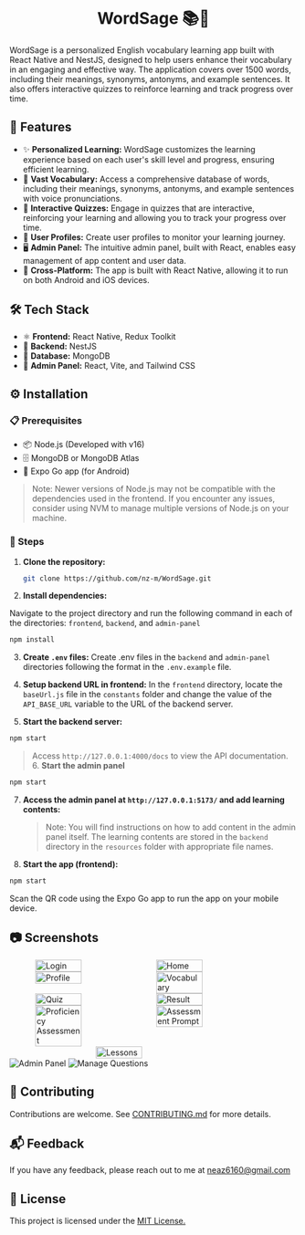<div style="text-align: center;">
  <h1>WordSage 📚📱</h1>
</div>

WordSage is a personalized English vocabulary learning app built with React Native and NestJS, designed to help users enhance their vocabulary in an engaging and effective way. The application covers over 1500 words, including their meanings, synonyms, antonyms, and example sentences. It also offers interactive quizzes to reinforce learning and track progress over time.

## 🚀 Features

- ✨ **Personalized Learning:** WordSage customizes the learning experience based on each user's skill level and progress, ensuring efficient learning.
- 📘 **Vast Vocabulary:** Access a comprehensive database of words, including their meanings, synonyms, antonyms, and example sentences with voice pronunciations.
- 🧠 **Interactive Quizzes:** Engage in quizzes that are interactive, reinforcing your learning and allowing you to track your progress over time.
- 👤 **User Profiles:** Create user profiles to monitor your learning journey.
- 🖥️ **Admin Panel:** The intuitive admin panel, built with React, enables easy management of app content and user data.
- 📱 **Cross-Platform:** The app is built with React Native, allowing it to run on both Android and iOS devices.

## 🛠️ Tech Stack

- ⚛️ **Frontend:** React Native, Redux Toolkit
- 🧱 **Backend:** NestJS
- 💾 **Database:** MongoDB
- 🎨 **Admin Panel:** React, Vite, and Tailwind CSS

## ⚙️ Installation

### 📋 Prerequisites

- 📦 Node.js (Developed with v16)
- 🗄️ MongoDB or MongoDB Atlas
- 📱 Expo Go app (for Android)

> Note: Newer versions of Node.js may not be compatible with the dependencies used in the frontend. If you encounter any issues, consider using NVM to manage multiple versions of Node.js on your machine.

### 📝 Steps

1. **Clone the repository:**

   ```bash
   git clone https://github.com/nz-m/WordSage.git

   ```

2. **Install dependencies:**

Navigate to the project directory and run the following command in each of the directories: `frontend`, `backend`, and `admin-panel`

```bash
npm install
```

3. **Create `.env` files:**
   Create .env files in the `backend` and `admin-panel` directories following the format in the `.env.example` file.
4. **Setup backend URL in frontend:**
   In the `frontend` directory, locate the `baseUrl.js` file in the `constants` folder and change the value of the `API_BASE_URL` variable to the URL of the backend server.

5. **Start the backend server:**

```bash
npm start
```

> Access `http://127.0.0.1:4000/docs` to view the API documentation. 6. **Start the admin panel**

```bash
npm start
```

7. **Access the admin panel at `http://127.0.0.1:5173/` and add learning contents:**

   > Note: You will find instructions on how to add content in the admin panel itself. The learning
   > contents are stored in the `backend` directory in the `resources` folder with appropriate file names.

8. **Start the app (frontend):**

```bash
npm start
```

Scan the QR code using the Expo Go app to run the app on your mobile device.

## 📷 Screenshots

<div style="display: flex; flex-direction: row; gap: 10px; justify-content: center;">
  <img src="screenshots/login.jpg" alt="Login" style="width: 40%; margin: 0;">
  <img src="screenshots/home.jpg" alt="Home" style="width: 40%; margin: 0;">
</div>

<div style="display: flex; flex-direction: row; gap: 10px; justify-content: center;">
  <img src="screenshots/profile.jpg" alt="Profile" style="width: 40%; margin: 0;">
  <img src="screenshots/vocabulary.jpg" alt="Vocabulary" style="width: 40%; margin: 0;">
</div>

<div style="display: flex; flex-direction: row; gap: 10px; justify-content: center;">
  <img src="screenshots/quiz.jpg" alt="Quiz" style="width: 40%; margin: 0;">
  <img src="screenshots/result.jpg" alt="Result" style="width: 40%; margin: 0;">
</div>

<div style="display: flex; flex-direction: row; gap: 10px; justify-content: center;">
  <img src="screenshots/proficiency-assessment.jpg" alt="Proficiency Assessment" style="width: 40%; margin: 0;">
  <img src="screenshots/assessment-prompt.jpg" alt="Assessment Prompt" style="width: 40%; margin: 0;">
</div>

<div style="display: flex; flex-direction: row; gap: 10px; justify-content: center;">
  <img src="screenshots/lessons.jpg" alt="Lessons" style="width: 40%; margin: 0;">
</div>

  <img src="screenshots/Admin-panel.png" alt="Admin Panel">
  <img src="screenshots/Manage-questions.png" alt="Manage Questions">

## 🤝 Contributing

Contributions are welcome. See [CONTRIBUTING.md](https://github.com/nz-m/WordSage/blob/main/CONTRIBUTING.md) for more details.


## 📬 Feedback

If you have any feedback, please reach out to me at [neaz6160@gmail.com](mailto:neaz6160@gmail.com)

## 📄 License

This project is licensed under the [MIT License.](https://github.com/nz-m/WordSage/blob/main/LICENSE)
